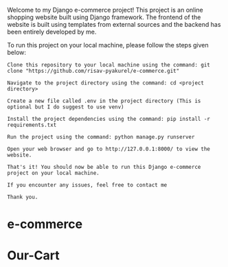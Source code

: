 Welcome to my Django e-commerce project! This project is an online shopping website built using Django framework. The frontend of the website is built using templates from external sources and the backend has been entirely developed by me.

To run this project on your local machine, please follow the steps given below:

    Clone this repository to your local machine using the command: git clone "https://github.com/risav-pyakurel/e-commerce.git"

    Navigate to the project directory using the command: cd <project directory>

    Create a new file called .env in the project directory (This is optional but I do suggest to use venv)

    Install the project dependencies using the command: pip install -r requirements.txt

    Run the project using the command: python manage.py runserver

    Open your web browser and go to http://127.0.0.1:8000/ to view the website.

    That's it! You should now be able to run this Django e-commerce project on your local machine. 
    
    If you encounter any issues, feel free to contact me
    
    Thank you.
# e-commerce
# Our-Cart
